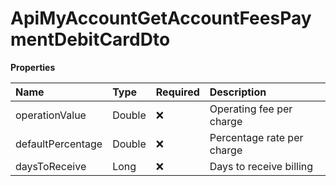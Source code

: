 # ApiMyAccountGetAccountFeesPaymentDebitCardDto

**Properties**

| Name              | Type   | Required | Description                |
| :---------------- | :----- | :------- | :------------------------- |
| operationValue    | Double | ❌       | Operating fee per charge   |
| defaultPercentage | Double | ❌       | Percentage rate per charge |
| daysToReceive     | Long   | ❌       | Days to receive billing    |

<!-- This file was generated by liblab | https://liblab.com/ -->
